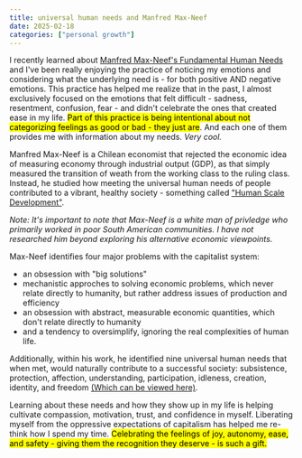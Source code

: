 ```yaml
---
title: universal human needs and Manfred Max-Neef
date: 2025-02-18
categories: ["personal growth"]
---
```


I recently learned about [Manfred Max-Neef's Fundamental Human Needs](https://en.wikipedia.org/wiki/Manfred_Max-Neef%27s_Fundamental_human_needs) and I've been really enjoying the practice of noticing my emotions and considering what the underlying need is - for both positive AND negative emotions. This practice has helped me realize that in the past, I almost exclusively focused on the emotions that felt difficult - sadness, resentment, confusion, fear - and didn't celebrate the ones that created ease in my life. <mark>Part of this practice is being intentional about not categorizing feelings as good or bad - they just are</mark>. And each one of them provides me with information about my needs. *Very cool.*

Manfred Max-Neef is a Chilean economist that rejected the economic idea of measuring economy through industrial output (GDP), as that simply measured the transition of weath from the working class to the ruling class. Instead, he studied how meeting the universal human needs of people contributed to a vibrant, healthy society - something called ["Human Scale Development"](https://web.archive.org/web/20130319153338/http://www.max-neef.cl/download/Max-neef_Human_Scale_development.pdf). 

*Note: It's important to note that Max-Neef is a white man of privledge who primarily worked in poor South American communities. I have not researched him beyond exploring his alternative economic viewpoints.*

Max-Neef identifies four major problems with the capitalist system: 
- an obsession with "big solutions"
- mechanistic approches to solving economic problems, which never relate directly to humanity, but rather address issues of production and efficiency
- an obsession with abstract, measurable economic quantities, which don't relate directly to humanity
- and a tendency to oversimplify, ignoring the real complexities of human life.

Additionally, within his work, he identified nine universal human needs that when met, would naturally contribute to a successful society: subsistence, protection, affection, understanding, participation, idleness, creation, identity, and freedom [(Which can be viewed here)](https://en.wikipedia.org/wiki/Manfred_Max-Neef%27s_Fundamental_human_needs#Matrix_of_needs_and_satisfiers).

Learning about these needs and how they show up in my life is helping cultivate compassion, motivation, trust, and confidence in myself. Liberating myself from the oppressive expectations of capitalism has helped me re-think how I spend my time. <mark>Celebrating the feelings of joy, autonomy, ease, and safety - giving them the recognition they deserve - is such a gift. 